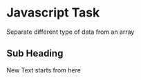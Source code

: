 # Javascript Task

Separate different type of data from an array

## Sub Heading

New Text starts from here               
            